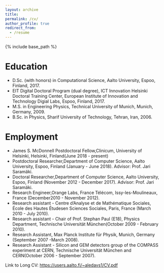 ```yaml
---
layout: archive
title: 
permalink: /cv/
author_profile: true
redirect_from:
  - /resume
---
```


{% include base_path %}



Education
======

* D.Sc. (with honors) in Computational Science, Aalto University, Espoo, Finland, 2017.
* EIT Digital Doctoral Program (dual degree), ICT Innovation
Helsinki Doctoral Training Center, European Institute of Innovation and Technology Digial
Labs, Espoo, Finland, 2017.
* M.S. in Engineering Physics, Technical University of Munich, Munich, Germany, 2009.
* B.Sc. in Physics, Sharif University of Technology, Tehran, Iran, 2006.


Employment
======

* James S. McDonnell Postdoctoral Fellow,Clinicum, University of Helsinki, Helsinki, Finland(June 2018 - present)
* Postdoctoral Researcher,Department of Computer Science, Aalto University, Espoo, Finland (January - June 2018). Advisor: Prof. Jari Saramäki.
* Doctoral Researcher,Department of Computer Science, Aalto University, Espoo, Finland (November 2012 - December 2017). Advisor: Prof. Jari Saramäki.
* Research Engineer,Orange Labs, France Télécom, Issy-les-Moulineaux, France (December2010 - November 2012).
* Research assistant - Centre d’Analyse et de Mathématique Sociales, École des Hautes Étudesen Sciences Sociales, Paris, France (March 2010 - July 2010).
* Research assistant - Chair of Prof. Stephan Paul (E18), Physics Department, Technische Universität München(October 2009 - February 2010).
* Research Assistant, Max Planck Institute für Physik, Munich, Germany (September 2007 -March 2008).
* Research Assistant - Silicon and GEM detectors group of the COMPASS experiment at CERN, Technische Universität München and CERN(October 2006 - September 2007).


 Link to Long CV: https://users.aalto.fi/~aledavs1/CV.pdf
